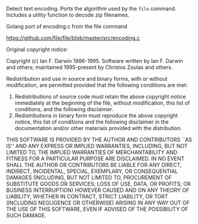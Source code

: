 Detect text encoding. Ports the algorithm used by the `file` command. Includes a utility function to decode zip filenames.

Golang port of encoding.c from the file command

https://github.com/file/file/blob/master/src/encoding.c

Original copyright notice:

Copyright (c) Ian F. Darwin 1986-1995.
Software written by Ian F. Darwin and others;
maintained 1995-present by Christos Zoulas and others.

Redistribution and use in source and binary forms, with or without
modification, are permitted provided that the following conditions
are met:
1. Redistributions of source code must retain the above copyright
   notice immediately at the beginning of the file, without modification,
   this list of conditions, and the following disclaimer.
2. Redistributions in binary form must reproduce the above copyright
   notice, this list of conditions and the following disclaimer in the
   documentation and/or other materials provided with the distribution.

THIS SOFTWARE IS PROVIDED BY THE AUTHOR AND CONTRIBUTORS ``AS IS'' AND
ANY EXPRESS OR IMPLIED WARRANTIES, INCLUDING, BUT NOT LIMITED TO, THE
IMPLIED WARRANTIES OF MERCHANTABILITY AND FITNESS FOR A PARTICULAR PURPOSE
ARE DISCLAIMED. IN NO EVENT SHALL THE AUTHOR OR CONTRIBUTORS BE LIABLE FOR
ANY DIRECT, INDIRECT, INCIDENTAL, SPECIAL, EXEMPLARY, OR CONSEQUENTIAL
DAMAGES (INCLUDING, BUT NOT LIMITED TO, PROCUREMENT OF SUBSTITUTE GOODS
OR SERVICES; LOSS OF USE, DATA, OR PROFITS; OR BUSINESS INTERRUPTION)
HOWEVER CAUSED AND ON ANY THEORY OF LIABILITY, WHETHER IN CONTRACT, STRICT
LIABILITY, OR TORT (INCLUDING NEGLIGENCE OR OTHERWISE) ARISING IN ANY WAY
OUT OF THE USE OF THIS SOFTWARE, EVEN IF ADVISED OF THE POSSIBILITY OF
SUCH DAMAGE.

